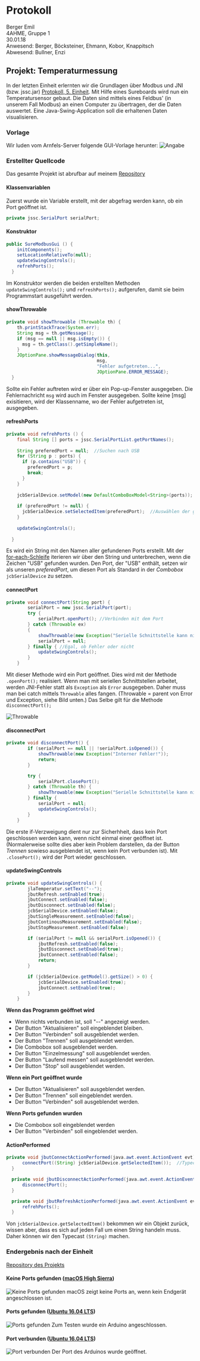 # Protokoll
  Berger Emil  
  4AHME, Gruppe 1  
  30.01.18  
  Anwesend: Berger, Böcksteiner, Ehmann, Kobor, Knappitsch  
  Abwesend: Bullner, Enzi
  
## Projekt: Temperaturmessung
In der letzten Einheit erlernten wir die Grundlagen über Modbus und JNI (bzw. jssc.jar) [Protokoll, 5. Einheit](https://github.com/HTLMechatronics/m14-la1-sx/blob/Beremm14/beremm14/README_2018-1-23.md). Mit Hilfe eines Sureboards wird nun ein Temperatursensor gebaut. Die Daten sind mittels eines Feldbus' (in unserem Fall Modbus) an einen Computer zu übertragen, der die Daten auswertet. Eine Java-Swing-Application soll die erhaltenen Daten visualisieren.

### Vorlage
Wir luden vom Arnfels-Server folgende GUI-Vorlage herunter:
![Angabe](https://github.com/beremm14/Temperaturmessung_sure/blob/master/Screenshots/Angabe.png)

### Erstellter Quellcode
Das gesamte Projekt ist abrufbar auf meinem [Repository](https://github.com/beremm14/Temperaturmessung_sure)

#### Klassenvariablen
Zuerst wurde ein Variable erstellt, mit der abgefrag werden kann, ob ein Port geöffnet ist. 
```java
private jssc.SerialPort serialPort;
```

#### Konstruktor
```java
public SureModbusGui () {
    initComponents();
    setLocationRelativeTo(null);
    updateSwingControls();
    refrehPorts();
  }
```
Im Konstruktor werden die beiden erstellten Methoden `updateSwingControls();` und `refreshPorts();` aufgerufen, damit sie beim Programmstart ausgeführt werden.

#### showThrowable
```java
private void showThrowable (Throwable th) {
    th.printStackTrace(System.err);
    String msg = th.getMessage();
    if (msg == null || msg.isEmpty()) {
      msg = th.getClass().getSimpleName();
    }
    JOptionPane.showMessageDialog(this,
                                  msg,
                                  "Fehler aufgetreten...",
                                  JOptionPane.ERROR_MESSAGE);
  }
```
Sollte ein Fehler auftreten wird er über ein Pop-up-Fenster ausgegeben. Die Fehlernachricht `msg` wird auch im Fenster ausgegeben. Sollte keine [msg] exisitieren, wird der Klassenname, wo der Fehler aufgetreten ist, ausgegeben.

#### refreshPorts
```java
private void refrehPorts () {
    final String [] ports = jssc.SerialPortList.getPortNames();
    
    String preferedPort = null;  //Suchen nach USB
    for (String p : ports) {
      if (p.contains("USB")) {
        preferedPort = p;
        break;
      }
    }
    
    jcbSerialDevice.setModel(new DefaultComboBoxModel<String>(ports));  //Implementiert direkt ports
    
    if (preferedPort != null) {
      jcbSerialDevice.setSelectedItem(preferedPort);  //Auswählen der gewünschten Schnittstelle
    }
    
    updateSwingControls();
    
  }
```
Es wird ein String mit den Namen aller gefundenen Ports erstellt. Mit der [for-each-Schleife](https://de.wikipedia.org/wiki/For-Schleife#Die_Foreach-Schleife) iterieren wir über den String und unterbrechen, wenn die Zeichen "USB" gefunden wurden. Den Port, der "USB" enthält, setzen wir als unseren *preferedPort*, um diesen Port als Standard in der *Combobox* `jcbSerialDevice` zu setzen.

#### connectPort
```java
private void connectPort(String port) {
        serialPort = new jssc.SerialPort(port);
        try {
            serialPort.openPort(); //Verbinden mit dem Port
        } catch (Throwable ex)
        {
            showThrowable(new Exception("Serielle Schnittstelle kann nicht geöffnet werden", ex));
            serialPort = null;
        } finally { //Egal, ob Fehler oder nicht
            updateSwingControls();
        }
    }
```
Mit dieser Methode wird ein Port geöffnet. Dies wird mit der Methode `.openPort();` realisiert. Wenn man mit seriellen Schnittstellen arbeitet, werden JNI-Fehler statt als `Exception` als `Error` ausgegeben. Daher muss man bei catch mittels `Throwable` alles fangen. (Throwable = parent von Error und Exception, siehe Bild unten.) Das Selbe gilt für die Methode `disconnectPort();`

![Throwable](https://qph.ec.quoracdn.net/main-qimg-5ecddcf1e67627ec3730de4020041c22-c)

#### disconnectPort
```java
private void disconnectPort() {
        if (serialPort == null || !serialPort.isOpened()) {
            showThrowable(new Exception("Interner Fehler!"));
            return;
        }

        try {
            serialPort.closePort();
        } catch (Throwable th) {
            showThrowable(new Exception("Serielle Schnittstelle kann nicht geschlossen werden"));
        } finally {
            serialPort = null;
            updateSwingControls();
        }
    }
```
Die erste if-Verzweigung dient nur zur Sicherhheit, dass kein Port geschlossen werden kann, wenn nicht einmal einer geöffnet ist. (Normalerweise sollte dies aber kein Problem darstellen, da der Button *Trennen* sowieso ausgeblendet ist, wenn kein Port verbunden ist). Mit `.closePort();` wird der Port wieder geschlossen.

#### updateSwingControls
```java
private void updateSwingControls() {
        jlaTemperatur.setText("--");
        jbutRefresh.setEnabled(true);
        jbutConnect.setEnabled(false);
        jbutDisconnect.setEnabled(false);
        jcbSerialDevice.setEnabled(false);
        jbutSingleMeasurement.setEnabled(false);
        jbutContinousMeasurement.setEnabled(false);
        jbutStopMeasurement.setEnabled(false);

        if (serialPort != null && serialPort.isOpened()) {
            jbutRefresh.setEnabled(false);
            jbutDisconnect.setEnabled(true);
            jbutConnect.setEnabled(false);
            return;
        }

        if (jcbSerialDevice.getModel().getSize() > 0) {
            jcbSerialDevice.setEnabled(true);
            jbutConnect.setEnabled(true);
        }
    }
```
**Wenn das Programm geöffnet wird**
* Wenn nichts verbunden ist, soll "--" angezeigt werden.
* Der Button "Aktualisieren" soll eingeblendet bleiben.
* Der Button "Verbinden" soll ausgeblendet werden.
* Der Button "Trennen" soll ausgeblendet werden.
* Die Combobox soll ausgeblendet werden.
* Der Button "Einzelmessung" soll ausgeblendet werden.
* Der Button "Laufend messen" soll ausgeblendet werden.
* Der Button "Stop" soll ausgeblendet werden.

**Wenn ein Port geöffnet wurde**
* Der Button "Aktualisieren" soll ausgeblendet werden.
* Der Button "Trennen" soll eingeblendet werden.
* Der Button "Verbinden" soll ausgeblendet werden.

**Wenn Ports gefunden wurden**
* Die Combobox soll eingeblendet werden
* Der Button "Verbinden" soll eingeblendet werden.

#### ActionPerformed
```java
private void jbutConnectActionPerformed(java.awt.event.ActionEvent evt) {                                                
      connectPort((String) jcbSerialDevice.getSelectedItem());  //Typecast, da Object nur Strings enthält
  }                                           

  private void jbutDisconnectActionPerformed(java.awt.event.ActionEvent evt) {                                                   
      disconnectPort();
  }                                              

  private void jbutRefreshActionPerformed(java.awt.event.ActionEvent evt) {                                                
      refrehPorts();
  }
```
Von `jcbSerialDevice.getSelectedItem()` bekommen wir ein Objekt zurück, wissen aber, dass es sich auf jeden Fall um einen String handeln muss. Daher können wir den Typecast `(String)` machen.

### Endergebnis nach der Einheit
[Repository des Projekts](https://github.com/beremm14/Temperaturmessung_sure)

#### Keine Ports gefunden ([macOS High Sierra](https://de.wikipedia.org/wiki/MacOS))
![Keine Ports gefunden](https://github.com/beremm14/Temperaturmessung_sure/blob/master/Screenshots/2018-01-30/Keine%20Ports%20gefunden.png)
macOS zeigt keine Ports an, wenn kein Endgerät angeschlossen ist.

#### Ports gefunden ([Ubuntu 16.04 LTS](https://de.wikipedia.org/wiki/Ubuntu))
![Ports gefunden](https://github.com/beremm14/Temperaturmessung_sure/blob/master/Screenshots/2018-01-30/Ports%20gefunden.png)
Zum Testen wurde ein Arduino angeschlossen.

#### Port verbunden ([Ubuntu 16.04 LTS](https://de.wikipedia.org/wiki/Ubuntu))
![Port verbunden](https://github.com/beremm14/Temperaturmessung_sure/blob/master/Screenshots/2018-01-30/Port%20verbunden.png)
Der Port des Arduinos wurde geöffnet.
